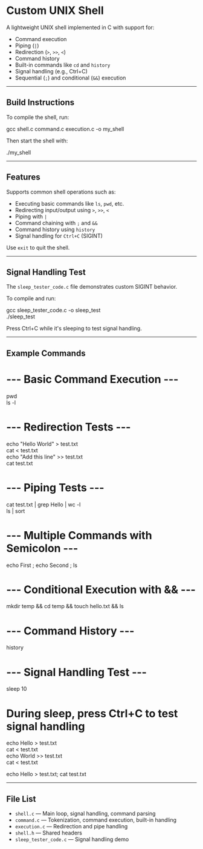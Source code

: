 # Custom UNIX Shell

A lightweight UNIX shell implemented in C with support for:

- Command execution
- Piping (`|`)
- Redirection (`>`, `>>`, `<`)
- Command history
- Built-in commands like `cd` and `history`
- Signal handling (e.g., Ctrl+C)
- Sequential (`;`) and conditional (`&&`) execution

---

## Build Instructions

To compile the shell, run:

gcc shell.c command.c execution.c -o my_shell

Then start the shell with:

./my_shell

---

## Features

Supports common shell operations such as:

- Executing basic commands like `ls`, `pwd`, etc.
- Redirecting input/output using `>`, `>>`, `<`
- Piping with `|`
- Command chaining with `;` and `&&`
- Command history using `history`
- Signal handling for `Ctrl+C` (SIGINT)

Use `exit` to quit the shell.

---

## Signal Handling Test

The `sleep_tester_code.c` file demonstrates custom SIGINT behavior.

To compile and run:

gcc sleep_tester_code.c -o sleep_test  
./sleep_test

Press Ctrl+C while it's sleeping to test signal handling.

---

## Example Commands

# --- Basic Command Execution ---
pwd  
ls -l

# --- Redirection Tests ---
echo "Hello World" > test.txt  
cat < test.txt  
echo "Add this line" >> test.txt  
cat test.txt

# --- Piping Tests ---
cat test.txt | grep Hello | wc -l  
ls | sort

# --- Multiple Commands with Semicolon ---
echo First ; echo Second ; ls

# --- Conditional Execution with && ---
mkdir temp && cd temp && touch hello.txt && ls

# --- Command History ---
history

# --- Signal Handling Test ---
sleep 10  
# During sleep, press Ctrl+C to test signal handling

echo Hello > test.txt  
cat < test.txt  
echo World >> test.txt  
cat < test.txt

echo Hello > test.txt; cat test.txt

---

## File List

- `shell.c` — Main loop, signal handling, command parsing  
- `command.c` — Tokenization, command execution, built-in handling  
- `execution.c` — Redirection and pipe handling  
- `shell.h` — Shared headers  
- `sleep_tester_code.c` — Signal handling demo
